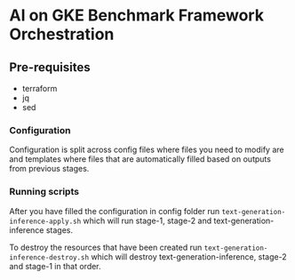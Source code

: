 # AI on GKE Benchmark Framework Orchestration

## Pre-requisites
* terraform
* jq
* sed

### Configuration
Configuration is split across config files where files you need to modify are and templates where files that are automatically filled based on outputs from previous stages.

### Running scripts
After you have filled the configuration in config folder run ``text-generation-inference-apply.sh`` which will run stage-1, stage-2 and text-generation-inference stages.

To destroy the resources that have been created run ``text-generation-inference-destroy.sh`` which will destroy text-generation-inference, stage-2 and stage-1 in that order.
